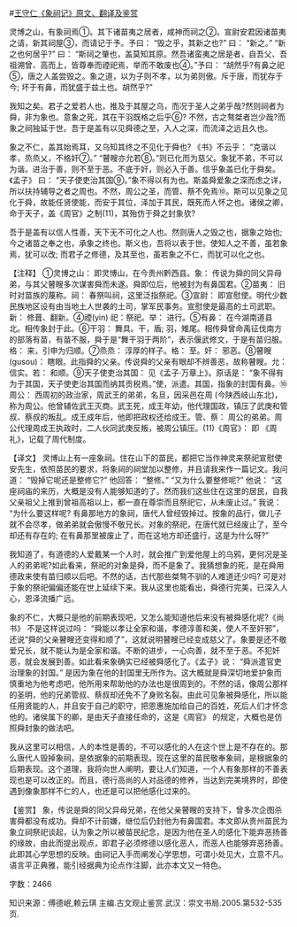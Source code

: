 #[王守仁《象祠记》原文、翻译及鉴赏](https://www.vrrw.net/wx/14192.html)

灵博之山，有象祠焉①。其下诸苗夷之居者，咸神而祠之②。宣尉安君因诸苗夷之请，新其祠屋③，而请记于予。予曰： “毁之乎，其新之也?” 曰： “新之。” “新之也何居乎?” 曰： “斯祠之肇也，盖莫知其原。然吾诸蛮夷之居是者，自吾父、吾祖溯曾、高而上，皆尊奉而禋祀焉，举而不敢废也④。”予曰： “胡然乎?有鼻之祀⑤，唐之人盖尝毁之。象之道，以为子则不孝，以为弟则傲。斥于唐，而犹存于今; 坏于有鼻，而犹盛于兹土也。胡然乎?”

我知之矣。君子之爱若人也，推及于其屋之乌，而况于圣人之弟乎哉?然则祠者为舜，非为象也。意象之死，其在干羽既格之后乎⑥? 不然，古之骜桀者岂少哉?而象之祠独延于世。吾于是盖有以见舜德之至，入人之深，而流泽之远且久也。

象之不仁，盖其始焉耳，又乌知其终之不见化于舜也? 《书》不云乎： “克谐以孝，烝烝乂，不格奸⑦。” “瞽瞍亦允若⑧。”则已化而为慈父。象犹不弟，不可以为谐。进治于善，则不至于恶。不底于奸，则必入于善。信乎象盖已化于舜矣。《孟子》 曰： “天子使吏治其国⑨。”象不得以有为也。斯盖舜爱象之深而虑之详，所以扶持辅导之者之周也。不然，周公之圣，而管、蔡不免焉⑩。斯可以见象之见化于舜，故能任贤使能，而安于其位，泽加于其民，既死而人怀之也。诸侯之卿，命于天子，盖《周官》之制(11)，其殆仿于舜之封象欤?

吾于是盖有以信人性善，天下无不可化之人也。然则唐人之毁之也，据象之始也; 今之诸苗之奉之也，承象之终也。斯义也，吾将以表于世。使知人之不善，虽若象焉，犹可以改; 而君子之修德，及其至也，虽若象之不仁，而犹可以化之也。



【注释】 ①灵博之山： 即灵博山，在今贵州黔西县。象： 传说为舜的同父异母弟，与其父瞽瞍多次谋害舜而未遂。舜即位后，他被封为有鼻国君。②苗夷： 旧时对苗族的蔑称。祠： 春祭叫祠，这里泛指祭祀。③宣尉： 即宣慰使。明代少数民族地区设有由当地土人世袭的土司，掌军民事务。宣慰使是最高的土司武职。新： 修葺、翻新。④禋(yin) 祀：祭祀。举： 进行。⑤有鼻： 在今湖南道县北。相传象封于此。⑥干羽： 舞具。干，盾; 羽，雉尾。相传舜曾命禹征伐南方的部落有苗，有苗不服，舜于是“舞干羽于两阶”，表示偃武修文，于是有苗归服。格： 来，引申为归顺。⑦烝烝： 淳厚的样子。格： 至。奸： 邪恶。⑧瞽瞍 (gusou)： 瞎眼。此指舜的父亲。传说舜的父亲有眼却不辨善恶，故称瞽瞍。允：信实。若： 和顺。⑨天子使吏治其国： 见《孟子·万章上》。原话是： “象不得有为于其国，天子使吏治其国而纳其贡税焉。”使，派遣。其国，指象的封国有鼻。⑩周公： 西周初的政治家，周武王的弟弟，名旦，因采邑在周 (今陕西岐山东北)，称为周公。他曾辅佐武王灭商。武王死，成王年幼，他代理国政，镇压了武庚和管叔、蔡叔的叛乱。成王成年后，他即把政权还给成王。管、蔡： 周公的弟弟。周公代理周成王执政时，二人伙同武庚反叛，被周公镇压。(11)《周官》： 即 《周礼》，记载了周代制度。

【译文】 灵博山上有一座象祠。住在山下的苗民，都把它当作神灵来祭祀宣慰使安先生，依照苗民的要求，将象祠的祠堂加以整修，并且请我来作一篇记文。我问道： “毁掉它呢还是整修它?” 他回答： “整修。” “又为什么要整修呢?” 他说： “这座祠庙的来历，大概是没有人能够知道的了。然而我们这些住在这里的居民，自我父亲祖父上推到曾祖高祖以上，都一直在尊崇而且祭祀它，从未废止过。” 我说： “为什么要这样呢? 有鼻那地方的象祠，唐代人曾经毁掉过。按象的品行，做儿子就不会尽孝，做弟弟就会傲慢不敬兄长。对象的祭祀，在唐代就已经废止了，至今却还有存在的; 在有鼻那里被废止了，而在这地方却还盛行，这是为什么呀?”

我知道了，有道德的人爱戴某一个人时，就会推广到爱他屋上的乌鸦，更何况是圣人的弟弟呢?如此看来，祭祀的对象是舜，而不是象了。我猜想象的死，是在舜用德政来使有苗归顺以后吧。不然的话，古代那些桀骜不驯的人难道还少吗? 可是对于象的祭祀偏偏还能在世上延续下来。我从这里也能看出，舜德行完美，已深入人心，恩泽流播广远。

象的不仁，大概只是他的前期表现吧，又怎么能知道他后来没有被舜感化呢?《尚书》 不是这样说过吗： “舜能以孝让全家和谐，孝德淳善和美，使人不至奸邪”，还说“舜的父亲瞽瞍还变得和顺了”，这就说明瞽瞍已经变成慈父了。象要是还不敬爱兄长，就不能认为是全家和谐。不断的进步，一心向善，就不至于恶。不犯奸恶，就会发展到善。如此看来象确实已经被舜感化了。《孟子》说： “舜派遣官吏治理象的封国。” 是因为象在他的封国里无所作为。这大概就是舜深切地爱护象而慎重地为他考虑吧，他所用来帮助他的办法也是很周到的。不然的话，像周公那样的圣明，他的兄弟管叔、蔡叔却还免不了身败名裂。由此可见象被舜感化，所以能任用贤能的人，并且安于自己的职守，把恩惠施加给自己的百姓，死后人们才怀念他的。诸侯属下的卿，是由天子直接任命的，这是《周官》 的规定，大概也是仿照舜封象的做法吧。

我从这里可以相信，人的本性是善的，不可以感化的人在这个世上是不存在的。那么唐代人毁掉象祠，是依据象的前期表现。现在这里的苗民敬奉象祠，是根据象的后期表现。这个道理，我将向世人阐明，要让人们知道，一个人有象那样的不善表现也是可以改正的。而且，德行高尚的人对品德的修养，当达到完美境界时，即使遇到像象那样不仁的人，也还是可以把他感化过来的。

【鉴赏】 象，传说是舜的同父异母兄弟，在他父亲瞽瞍的支持下，曾多次企图杀害舜都没有成功。舜却不计前嫌，继位后仍封他为有鼻国君。本文即从贵州苗民为象立祠祭祀谈起，认为象之所以被苗民纪念，是因为他在圣人的感化下能弃恶扬善的缘故，由此而提出观点，即君子必须修德以感化恶人，而恶人也能够弃恶扬善。此即其心学思想的反映。由祠记入手而阐发心学思想，可谓小处见大，立意不凡。语言平正典雅，能引经据典为论点作注脚，此亦本文又一特色。

字数：2466

知识来源：傅德岷,赖云琪 主编.古文观止鉴赏.武汉：崇文书局.2005.第532-535页.

